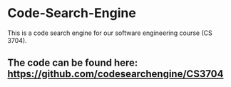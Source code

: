 # Code-Search-Engine

This is a code search engine for our software engineering course (CS 3704).


## The code can be found here: https://github.com/codesearchengine/CS3704
